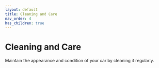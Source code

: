 ```yaml
---
layout: default
title: Cleaning and Care
nav_order: 4 
has_children: true
---
```


# Cleaning and Care

Maintain the appearance and condition of your car by cleaning it regularly.